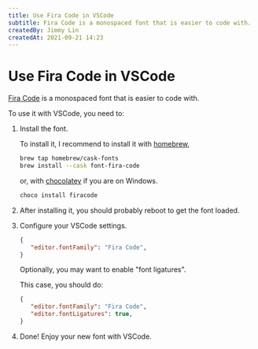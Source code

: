 ```yaml
---
title: Use Fira Code in VSCode
subtitle: Fira Code is a monospaced font that is easier to code with.
createdBy: Jimmy Lin
createdAt: 2021-09-21 14:23
---
```


# Use Fira Code in VSCode

[Fira Code](https://github.com/tonsky/FiraCode) is a monospaced font that is easier to code with.

To use it with VSCode, you need to:

1. Install the font.

   To install it, I recommend to install it with [homebrew](https://brew.sh/),

   ```bash
   brew tap homebrew/cask-fonts
   brew install --cask font-fira-code
   ```

   or, with [chocolatey](https://chocolatey.org/) if you are on Windows.

   ```cmd
   choco install firacode
   ```
2. After installing it, you should probably reboot to get the font loaded.

3. Configure your VSCode settings.

   ```json
   {
      "editor.fontFamily": "Fira Code",
   }
   ```

   Optionally, you may want to enable "font ligatures".

   This case, you should do:

   ```json
   {
      "editor.fontFamily": "Fira Code",
      "editor.fontLigatures": true,
   }
   ```

4. Done! Enjoy your new font with VSCode.